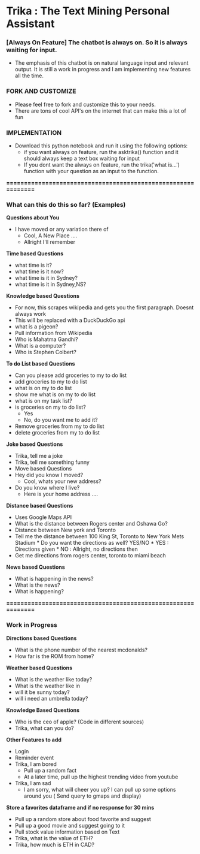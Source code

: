 # Trika : The Text Mining Personal Assistant
### <b>[Always On Feature] The chatbot is always on. So it is always waiting for input.</b>
   * The emphasis of this chatbot is on natural language input and relevant output. It is still a work in progress and I am implementing      new features all the time. 

### FORK AND CUSTOMIZE
* Please feel free to fork and customize this to your needs. 
* There are tons of cool API's on the internet that can make this a lot of fun

### IMPLEMENTATION

* Download this python notebook and run it using the following options:
   * if you want always on feature, run the asktrika() function and it should always keep a text box waiting for input
   * If you dont want the always on feature, run the trika('what is...') function with your question as an input to the function. 


<b>=============================================================</b>

### What can this do this so far? (Examples)

<b>Questions about You</b>
* I have moved or any variation there of
  * Cool, A New Place ....
  * Allright I'll remember

<b>Time based Questions</b>
* what time is it?
* what time is it now?
* what time is it in Sydney?
* what time is it in Sydney,NS?

<b>Knowledge based Questions</b>
   * For now, this scrapes wikipedia and gets you the first paragraph. Doesnt always work
   * This will be replaced with a DuckDuckGo api
* what is a pigeon?
* Pull information from Wikipedia
* Who is Mahatma Gandhi?
* What is a computer?
* Who is Stephen Colbert?

<b>To do List based Questions</b>
* Can you please add groceries to my to do list
* add groceries to my to do list
* what is on my to do list
* show me what is on my to do list
* what is on my task list?
* is groceries on my to do list?
   * Yes
   * No, do you want me to add it?
* Remove groceries from my to do list
* delete groceries from my to do list

<b>Joke based Questions</b>
* Trika, tell me a joke
* Trika, tell me something funny
* Move based Questions
* Hey did you know I moved?
   * Cool, whats your new address?
* Do you know where I live?
   * Here is your home address ....

<b>Distance based Questions</b>
   * Uses Google Maps API
* What is the distance between Rogers center and Oshawa Go?
* Distance between New york and Toronto
* Tell me the distance between 100 King St, Toronto to New York Mets Stadium
      * Do you want the directions as well? YES/NO
            * YES : Directions given
            * NO : Allright, no directions then
* Get me directions from rogers center, toronto to miami beach

<b>News based Questions</b>
* What is happening in the news?
* What is the news?
* What is happening?

<b>=============================================================</b>
### Work in Progress

<b>Directions based Questions</b>
* What is the phone number of the nearest mcdonalds?
* How far is the ROM from home?

<b>Weather based Questions</b>
* What is the weather like today?
* What is the weather like in
* will it be sunny today?
* will i need an umbrella today?

<b> Knowledge Based Questions </b>
* Who is the ceo of apple? (Code in different sources)
* Trika, what can you do?

<b>Other Features to add</b>

* Login
* Reminder event
* Trika, I am bored
   * Pull up a random fact
   * At a later time, pull up the highest trending video from youtube
* Trika, I am sad
   * I am sorry, what will cheer you up? I can pull up some options around you ( Send query to gmaps and display)


<b>Store a favorites dataframe and if no response for 30 mins</b>
   * Pull up a random store about food favorite and suggest
   * Pull up a good movie and suggest going to it
   * Pull stock value information based on Text
   * Trika, what is the value of ETH?
   * Trika, how much is ETH in CAD?


